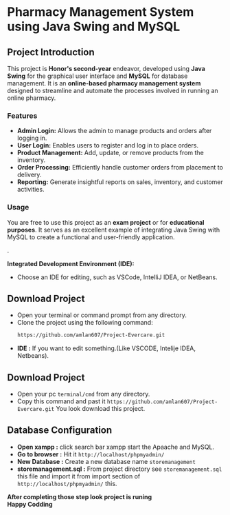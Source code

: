 # Pharmacy Management System using Java Swing and MySQL

## Project Introduction

This project is **Honor's second-year** endeavor, developed using **Java Swing** for the graphical user interface and **MySQL** for database management. It is an **online-based pharmacy management system** designed to streamline and automate the processes involved in running an online pharmacy.

### Features
- **Admin Login:** Allows the admin to manage products and orders after logging in.
- **User Login:** Enables users to register and log in to place orders.
- **Product Management:** Add, update, or remove products from the inventory.
- **Order Processing:** Efficiently handle customer orders from placement to delivery.
- **Reporting:** Generate insightful reports on sales, inventory, and customer activities.

### Usage
You are free to use this project as an **exam project** or for **educational purposes**. It serves as an excellent example of integrating Java Swing with MySQL to create a functional and user-friendly application.

.

 **Integrated Development Environment (IDE):**
   - Choose an IDE for editing, such as VSCode, IntelliJ IDEA, or NetBeans.

## Download Project 
- Open your terminal or command prompt from any directory.
- Clone the project using the following command:
  ```bash
  https://github.com/amlan607/Project-Evercare.git


- **IDE :** If you want to edit something.(Like VSCODE, Intelije IDEA, Netbeans).


## Download Project 
- Open your pc ``terminal/cmd`` from any directory.
- Copy this command and past it ```https://github.com/amlan607/Project-Evercare.git``` You look download this project.

## Database Configuration
- **Open xampp :** click search bar xampp start the Apaache and MySQL.
- **Go to browser :** Hit it ``http://localhost/phpmyadmin/``
- **New Database :** Create a new database name ``storemanagement``
- **storemanagement.sql :** From project directory see ``storemanagement.sql`` this file and import it from import section of ``http://localhost/phpmyadmin/`` this.



**After completing those step look project is runing** <br>
**Happy Codding**
